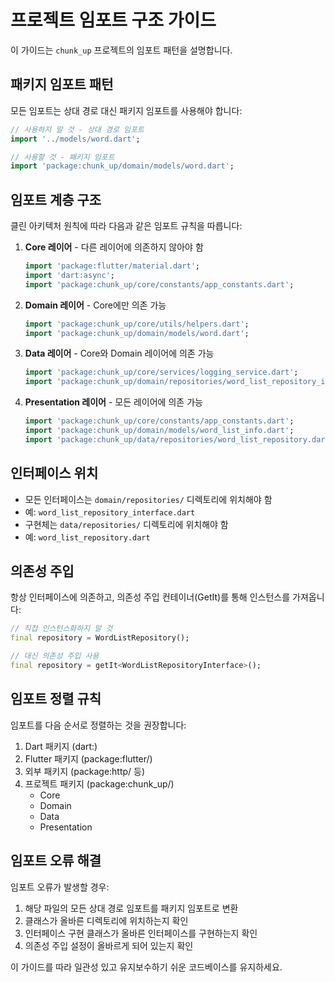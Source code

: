 # 프로젝트 임포트 구조 가이드

이 가이드는 `chunk_up` 프로젝트의 임포트 패턴을 설명합니다.

## 패키지 임포트 패턴

모든 임포트는 상대 경로 대신 패키지 임포트를 사용해야 합니다:

```dart
// 사용하지 말 것 - 상대 경로 임포트
import '../models/word.dart';

// 사용할 것 - 패키지 임포트
import 'package:chunk_up/domain/models/word.dart';
```

## 임포트 계층 구조

클린 아키텍처 원칙에 따라 다음과 같은 임포트 규칙을 따릅니다:

1. **Core 레이어** - 다른 레이어에 의존하지 않아야 함
   ```dart
   import 'package:flutter/material.dart';
   import 'dart:async';
   import 'package:chunk_up/core/constants/app_constants.dart';
   ```

2. **Domain 레이어** - Core에만 의존 가능
   ```dart
   import 'package:chunk_up/core/utils/helpers.dart';
   import 'package:chunk_up/domain/models/word.dart';
   ```

3. **Data 레이어** - Core와 Domain 레이어에 의존 가능
   ```dart
   import 'package:chunk_up/core/services/logging_service.dart';
   import 'package:chunk_up/domain/repositories/word_list_repository_interface.dart';
   ```

4. **Presentation 레이어** - 모든 레이어에 의존 가능
   ```dart
   import 'package:chunk_up/core/constants/app_constants.dart';
   import 'package:chunk_up/domain/models/word_list_info.dart';
   import 'package:chunk_up/data/repositories/word_list_repository.dart';
   ```

## 인터페이스 위치

- 모든 인터페이스는 `domain/repositories/` 디렉토리에 위치해야 함
- 예: `word_list_repository_interface.dart`
- 구현체는 `data/repositories/` 디렉토리에 위치해야 함
- 예: `word_list_repository.dart`

## 의존성 주입

항상 인터페이스에 의존하고, 의존성 주입 컨테이너(GetIt)를 통해 인스턴스를 가져옵니다:

```dart
// 직접 인스턴스화하지 말 것
final repository = WordListRepository();

// 대신 의존성 주입 사용
final repository = getIt<WordListRepositoryInterface>();
```

## 임포트 정렬 규칙

임포트를 다음 순서로 정렬하는 것을 권장합니다:

1. Dart 패키지 (dart:)
2. Flutter 패키지 (package:flutter/)
3. 외부 패키지 (package:http/ 등)
4. 프로젝트 패키지 (package:chunk_up/)
   - Core
   - Domain
   - Data
   - Presentation

## 임포트 오류 해결

임포트 오류가 발생할 경우:

1. 해당 파일의 모든 상대 경로 임포트를 패키지 임포트로 변환
2. 클래스가 올바른 디렉토리에 위치하는지 확인
3. 인터페이스 구현 클래스가 올바른 인터페이스를 구현하는지 확인
4. 의존성 주입 설정이 올바르게 되어 있는지 확인

이 가이드를 따라 일관성 있고 유지보수하기 쉬운 코드베이스를 유지하세요.